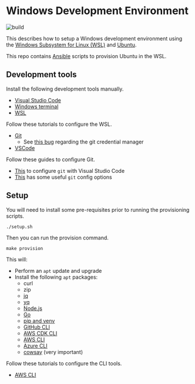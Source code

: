# Windows Development Environment

![build](https://github.com/conradhodge/win-dev/workflows/CI/badge.svg)

This describes how to setup a Windows development environment using the [Windows Subsystem for Linux (WSL)](https://docs.microsoft.com/en-us/windows/wsl/about) and [Ubuntu](https://ubuntu.com/).

This repo contains [Ansible](https://www.ansible.com/) scripts to provision Ubuntu in the WSL.

## Development tools

Install the following development tools manually.

- [Visual Studio Code](https://code.visualstudio.com/)
- [Windows terminal](https://github.com/microsoft/terminal)
- [WSL](https://docs.microsoft.com/en-us/windows/wsl/)

Follow these tutorials to configure the WSL.

- [Git](https://docs.microsoft.com/en-us/windows/wsl/tutorials/wsl-git)
  - See [this bug](https://github.com/MicrosoftDocs/WSL/issues/1520) regarding the git credential manager
- [VSCode](https://docs.microsoft.com/en-us/windows/wsl/tutorials/wsl-vscode)

Follow these guides to configure Git.

- [This](https://blog.soltysiak.it/en/2017/01/set-visual-studio-code-as-default-git-editor-and-diff-tool/) to configure `git` with Visual Studio Code
- [This](https://spin.atomicobject.com/2020/05/05/git-configurations-default/) has some useful `git` config options

## Setup

You will need to install some pre-requisites prior to running the provisioning scripts.


```shell
./setup.sh
```

Then you can run the provision command.

```shell
make provision
```

This will:

- Perform an `apt` update and upgrade
- Install the following `apt` packages:
  - curl
  - zip
  - [jq](https://stedolan.github.io/jq/)
  - [yq](https://mikefarah.gitbook.io/yq/)
  - [Node.js](https://github.com/nodesource/distributions/blob/master/README.md#installation-instructions)
  - [Go](https://golang.org/)
  - [pip and venv](https://docs.microsoft.com/en-us/windows/python/web-frameworks#install-python-pip-and-venv)
  - [GitHub CLI](https://cli.github.com/)
  - [AWS CDK CLI](https://github.com/aws/aws-cdk)
  - [AWS CLI](https://aws.amazon.com/cli/)
  - [Azure CLI](https://docs.microsoft.com/en-us/cli/azure/)
  - [cowsay](https://en.wikipedia.org/wiki/Cowsay) (very important)

Follow these tutorials to configure the CLI tools.

- [AWS CLI](https://docs.aws.amazon.com/cli/latest/userguide/cli-chap-configure.html)
